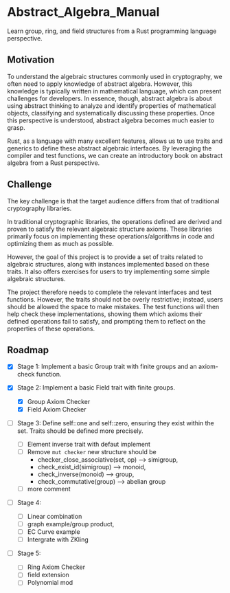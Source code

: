 # Abstract_Algebra_Manual

Learn group, ring, and field structures from a Rust programming language perspective.

## Motivation

To understand the algebraic structures commonly used in cryptography, we often need to apply knowledge of abstract algebra. However, this knowledge is typically written in mathematical language, which can present challenges for developers. In essence, though, abstract algebra is about using abstract thinking to analyze and identify properties of mathematical objects, classifying and systematically discussing these properties. Once this perspective is understood, abstract algebra becomes much easier to grasp.

Rust, as a language with many excellent features, allows us to use traits and generics to define these abstract algebraic interfaces. By leveraging the compiler and test functions, we can create an introductory book on abstract algebra from a Rust perspective.

## Challenge

The key challenge is that the target audience differs from that of traditional cryptography libraries.

In traditional cryptographic libraries, the operations defined are derived and proven to satisfy the relevant algebraic structure axioms. These libraries primarily focus on implementing these operations/algorithms in code and optimizing them as much as possible.

However, the goal of this project is to provide a set of traits related to algebraic structures, along with instances implemented based on these traits. It also offers exercises for users to try implementing some simple algebraic structures.

The project therefore needs to complete the relevant interfaces and test functions. However, the traits should not be overly restrictive; instead, users should be allowed the space to make mistakes. The test functions will then help check these implementations, showing them which axioms their defined operations fail to satisfy, and prompting them to reflect on the properties of these operations.

## Roadmap

- [x] Stage 1: Implement a basic Group trait with finite groups and an axiom-check function.

- [x] Stage 2: Implement a basic Field trait with finite groups.
  - [x] Group Axiom Checker
  - [x] Field Axiom Checker 
- [ ] Stage 3: Define self::one and self::zero, ensuring they exist within the set. Traits should be defined more precisely.
  - [ ] Element inverse trait with defaut implement
  - [ ] Remove `mut checker` new structure should be
    - checker_close_associative(set, op) --> simigroup, 
    - check_exist_id(simigroup) --> monoid, 
    - check_inverse(monoid) --> group,
    - check_commutative(group) --> abelian group
  - [ ] more comment
- [ ] Stage 4:
  - [ ] Linear combination
  - [ ] graph example/group product, 
  - [ ] EC Curve example
  - [ ] Intergrate with ZKling
- [ ] Stage 5:
  - [ ] Ring Axiom Checker
  - [ ] field extension
  - [ ] Polynomial mod
